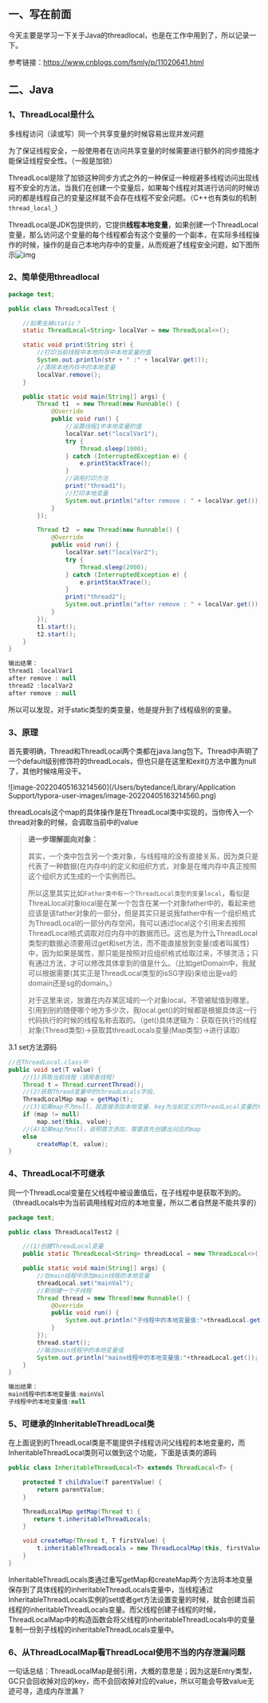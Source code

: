 ## 一、写在前面

今天主要是学习一下关于Java的threadlocal，也是在工作中用到了，所以记录一下。

参考链接：https://www.cnblogs.com/fsmly/p/11020641.html

## 二、Java

### 1、ThreadLocal是什么

多线程访问（读或写）同一个共享变量的时候容易出现并发问题

为了保证线程安全，一般使用者在访问共享变量的时候需要进行额外的同步措施才能保证线程安全性。（一般是加锁）

ThreadLocal是除了加锁这种同步方式之外的一种保证一种规避多线程访问出现线程不安全的方法，当我们在创建一个变量后，如果每个线程对其进行访问的时候访问的都是线程自己的变量这样就不会存在线程不安全问题。（C++也有类似的机制`thread_local_`）

ThreadLocal是JDK包提供的，它提供**线程本地变量**，如果创建一个ThreadLocal变量，那么访问这个变量的每个线程都会有这个变量的一个副本，在实际多线程操作的时候，操作的是自己本地内存中的变量，从而规避了线程安全问题，如下图所示![img](https://img2018.cnblogs.com/blog/1368768/201906/1368768-20190613220434628-1803630402.png)

### 2、简单使用threadlocal

```java
package test;

public class ThreadLocalTest {

    //如果去掉static？
    static ThreadLocal<String> localVar = new ThreadLocal<>();

    static void print(String str) {
        //打印当前线程中本地内存中本地变量的值
        System.out.println(str + " :" + localVar.get());
        //清除本地内存中的本地变量
        localVar.remove();
    }

    public static void main(String[] args) {
        Thread t1  = new Thread(new Runnable() {
            @Override
            public void run() {
                //设置线程1中本地变量的值
                localVar.set("localVar1");
                try {
                    Thread.sleep(1000);
                } catch (InterruptedException e) {
                    e.printStackTrace();
                }
                //调用打印方法
                print("thread1");
                //打印本地变量
                System.out.println("after remove : " + localVar.get());
            }
        });

        Thread t2  = new Thread(new Runnable() {
            @Override
            public void run() {
                localVar.set("localVar2");
                try {
                    Thread.sleep(2000);
                } catch (InterruptedException e) {
                    e.printStackTrace();
                }
                print("thread2");
                System.out.println("after remove : " + localVar.get());
            }
        });
        t1.start();
        t2.start();
    }
}

输出结果：
thread1 :localVar1
after remove : null
thread2 :localVar2
after remove : null
```

所以可以发现，对于static类型的类变量，他是提升到了线程级别的变量。



### 3、原理

首先要明确，Thread和ThreadLocal两个类都在java.lang包下。Thread中声明了一个default级别修饰符的threadLocals，但也只是在这里和exit()方法中置为null了，其他时候啥用没干。

![image-20220405163214560](/Users/bytedance/Library/Application Support/typora-user-images/image-20220405163214560.png)

threadLocals这个map的具体操作是在ThreadLocal类中实现的，当你传入一个thread对象的时候，会调取当前中的value

> **进一步理解面向对象：**
>
> 其实，一个类中包含另一个类对象，与线程啥的没有直接关系，因为类只是代表了一种数据(在内存中)的定义和组织方式，对象是在堆内存中真正按照这个组织方式生成的一个实例而已。
>
> 所以这里其实比如`Father类中有一个ThreadLocal类型的变量local`，看似是ThreaLlocal对象local是在某一个包含在某一个对象father中的，看起来他应该是该father对象的一部分，但是其实只是说我father中有一个组织格式为ThreadLocal的一部分内存空间，我可以通过local这个引用来去按照ThreadLocal格式调取对应内存中的数据而已。这也是为什么ThreadLocal类型的数据必须要用过get和set方法，而不能直接放到变量(或者叫属性)中，因为如果是属性，那只能是按照对应组织格式给取过来，不够灵活；只有通过方法，才可以修改具体拿到的值是什么。（比如getDomain中，我就可以根据需要(其实正是ThreadLocal类型的isSG字段)来给出是va的domain还是sg的domain。）
>
> 对于这里来说，放置在内存某区域的一个对象local，不管被赋值到哪里，引用到别的随便哪个地方多少次，我local.get()的时候都是根据具体这一行代码执行的时候的线程名称去取的。（get()具体逻辑为：获取在执行的线程对象(Thread类型)->获取其threadLocals变量(Map类型)->进行读取）



3.1 set方法源码

```java
//在ThreadLocal.class中
public void set(T value) {
    //(1)获取当前线程（调用者线程）
    Thread t = Thread.currentThread();
    //(2)获取Thread变量中的threadLocals字段、
    ThreadLocalMap map = getMap(t);
    //(3)如果map不为null，就直接添加本地变量，key为当前定义的ThreadLocal变量的this引用，值为添加的本地变量值
    if (map != null)
        map.set(this, value);
    //(4)如果map为null，说明首次添加，需要首先创建出对应的map
    else
        createMap(t, value);
}
```



### 4、ThreadLocal不可继承

同一个ThreadLocal变量在父线程中被设置值后，在子线程中是获取不到的。（threadLocals中为当前调用线程对应的本地变量，所以二者自然是不能共享的）

```java
package test;

public class ThreadLocalTest2 {

    //(1)创建ThreadLocal变量
    public static ThreadLocal<String> threadLocal = new ThreadLocal<>();

    public static void main(String[] args) {
        //在main线程中添加main线程的本地变量
        threadLocal.set("mainVal");
        //新创建一个子线程
        Thread thread = new Thread(new Runnable() {
            @Override
            public void run() {
                System.out.println("子线程中的本地变量值:"+threadLocal.get());
            }
        });
        thread.start();
        //输出main线程中的本地变量值
        System.out.println("mainx线程中的本地变量值:"+threadLocal.get());
    }
}

输出结果：
main线程中的本地变量值:mainVal
子线程中的本地变量值:null
```



### 5、可继承的InheritableThreadLocal类

在上面说到的ThreadLocal类是不能提供子线程访问父线程的本地变量的，而InheritableThreadLocal类则可以做到这个功能，下面是该类的源码

```java
public class InheritableThreadLocal<T> extends ThreadLocal<T> {

    protected T childValue(T parentValue) {
        return parentValue;
    }

    ThreadLocalMap getMap(Thread t) {
       return t.inheritableThreadLocals;
    }

    void createMap(Thread t, T firstValue) {
        t.inheritableThreadLocals = new ThreadLocalMap(this, firstValue);
    }
}
```

InheritableThreadLocals类通过重写getMap和createMap两个方法将本地变量保存到了具体线程的inheritableThreadLocals变量中，当线程通过InheritableThreadLocals实例的set或者get方法设置变量的时候，就会创建当前线程的inheritableThreadLocals变量。而父线程创建子线程的时候，ThreadLocalMap中的构造函数会将父线程的inheritableThreadLocals中的变量复制一份到子线程的inheritableThreadLocals变量中。



### 6、从ThreadLocalMap看ThreadLocal使用不当的内存泄漏问题

一句话总结：ThreadLocalMap是弱引用，大概的意思是；因为这是Entry类型，GC只会回收掉对应的key，而不会回收掉对应的value，所以可能会导致value无迹可寻，造成内存泄漏？



